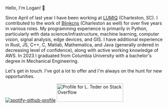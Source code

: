 Hello, I'm Logan! :cowboy_hat_face:

Since April of last year I have been working at [LUMIQ](https://lumiq.tech/) (Charleston, SC). I contributed to the work of [Blinkcns](https://www.blinkcns.com/) (Charleston as well) for over five years in various roles. My programming experience is primarily in Python, particularly with data science/infrastructure, machine learning, computer vision, signal analysis, edge devices, and GIS. I have additional experience in Rust, JS, C++, C, Matlab, Mathematica, and Java (generally ordered in decreasing level of confidence), along with active working knowledge of AWS. In 2023 I graduated from Columbia University with a bachelor's degree in Mechanical Engineering.

Let's get in touch. I've got a lot to offer and I'm always on the hunt for new opportunities.

[![spotify-github-profile](https://spotify-github-profile.kittinanx.com/api/view?uid=223xzzn3io3bn6r4a4ezakp4i&cover_image=true&theme=natemoo-re&show_offline=false&background_color=121212&interchange=false&bar_color=53b14f&bar_color_cover=false)](https://spotify-github-profile.kittinanx.com/api/view?uid=223xzzn3io3bn6r4a4ezakp4i&redirect=true) <a href="https://stackoverflow.com/users/5379649/l-teder"><img src="https://stackexchange.com/users/flair/7019716.png?theme=dark" width="208" height="58" alt="Profile for L. Teder on Stack Overflow" title="Profile for L. Teder on Stack Overflow"></a>
